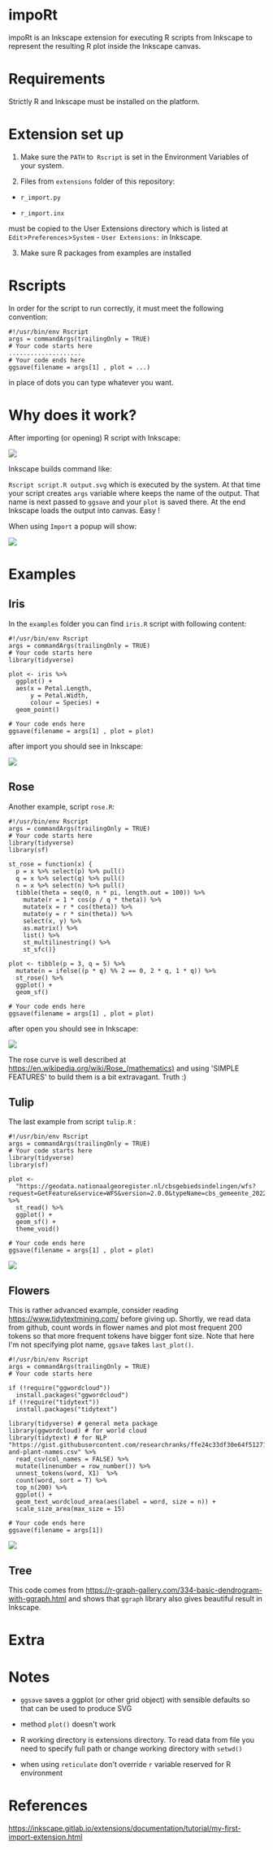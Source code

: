 # impoRt
impoRt is an Inkscape extension for executing R scripts from Inkscape to represent the resulting R plot inside the Inkscape canvas.

# Requirements

Strictly R and Inkscape must be installed on the platform. 

# Extension set up

1. Make sure the `PATH` to` Rscript` is set in the Environment Variables of your system.

2. Files from `extensions` folder of this repository:

- `r_import.py` 

- `r_import.inx`

must be copied to the User Extensions directory which is listed at `Edit`>`Preferences`>`System` - `User Extensions:` in Inkscape.

3. Make sure R packages from examples are installed

# Rscripts

In order for the script to run correctly, it must meet the following convention:

```
#!/usr/bin/env Rscript
args = commandArgs(trailingOnly = TRUE)
# Your code starts here
....................
# Your code ends here
ggsave(filename = args[1] , plot = ...)

```

in place of dots you can type whatever you want.

# Why does it work?

After importing (or opening) R script with Inkscape: 

![](images/Capture-open.PNG)

Inkscape builds command like:

`Rscript script.R output.svg` which is executed by the system. At that time your script creates `args` variable where keeps the name of the output. That name is next passed to `ggsave` and your `plot` is saved there. At the end Inkscape loads the output into canvas. Easy !

When using `Import` a popup will show:

![](images/Capture-import.PNG)

# Examples

## Iris

In the `examples` folder you can find `iris.R` script with following content: 

```
#!/usr/bin/env Rscript
args = commandArgs(trailingOnly = TRUE)
# Your code starts here
library(tidyverse)

plot <- iris %>%
  ggplot() +
  aes(x = Petal.Length,
      y = Petal.Width,
      colour = Species) +
  geom_point()

# Your code ends here
ggsave(filename = args[1] , plot = plot)
```

after import you should see in Inkscape:

![](images/Capture-iris.PNG)

## Rose

Another example, script `rose.R`:

```
#!/usr/bin/env Rscript
args = commandArgs(trailingOnly = TRUE)
# Your code starts here
library(tidyverse)
library(sf)

st_rose = function(x) {
  p = x %>% select(p) %>% pull()
  q = x %>% select(q) %>% pull()
  n = x %>% select(n) %>% pull()
  tibble(theta = seq(0, n * pi, length.out = 100)) %>%
    mutate(r = 1 * cos(p / q * theta)) %>%
    mutate(x = r * cos(theta)) %>%
    mutate(y = r * sin(theta)) %>%
    select(x, y) %>%
    as.matrix() %>%
    list() %>%
    st_multilinestring() %>%
    st_sfc()}

plot <- tibble(p = 3, q = 5) %>% 
  mutate(n = ifelse((p * q) %% 2 == 0, 2 * q, 1 * q)) %>%
  st_rose() %>%
  ggplot() +
  geom_sf()

# Your code ends here
ggsave(filename = args[1] , plot = plot)

```

after open you should see in Inkscape:

![](images/Capture-rose.PNG)

The rose curve is well described at https://en.wikipedia.org/wiki/Rose_(mathematics) and using 'SIMPLE FEATURES' to build them is a bit extravagant. Truth :)

## Tulip

The last example from script `tulip.R` :

```
#!/usr/bin/env Rscript
args = commandArgs(trailingOnly = TRUE)
# Your code starts here
library(tidyverse)
library(sf)

plot <-
  "https://geodata.nationaalgeoregister.nl/cbsgebiedsindelingen/wfs?request=GetFeature&service=WFS&version=2.0.0&typeName=cbs_gemeente_2022_gegeneraliseerd&outputFormat=json" %>%
  st_read() %>%
  ggplot() +
  geom_sf() +
  theme_void()

# Your code ends here
ggsave(filename = args[1] , plot = plot)

```

![](images/Capture-tulip.PNG)

## Flowers

This is rather advanced example, consider reading https://www.tidytextmining.com/ before giving up. Shortly, we read data from github, count words in flower names and plot most frequent 200 tokens so that more frequent tokens have bigger font size. Note that here I'm not specifying plot name, `ggsave` takes `last_plot()`.

```
#!/usr/bin/env Rscript
args = commandArgs(trailingOnly = TRUE)
# Your code starts here

if (!require("ggwordcloud"))
  install.packages("ggwordcloud")
if (!require("tidytext"))
  install.packages("tidytext")

library(tidyverse) # general meta package
library(ggwordcloud) # for world cloud
library(tidytext) # for NLP
"https://gist.githubusercontent.com/researchranks/ffe24c33df30e64f51271ddec83b4af6/raw/0e15dabe9b54611288cf92f93e1bfa288e150448/flower-and-plant-names.csv" %>%
  read_csv(col_names = FALSE) %>%
  mutate(linenumber = row_number()) %>%
  unnest_tokens(word, X1)  %>%
  count(word, sort = T) %>%
  top_n(200) %>%
  ggplot() +
  geom_text_wordcloud_area(aes(label = word, size = n)) +
  scale_size_area(max_size = 15)

# Your code ends here
ggsave(filename = args[1])

```
![](images/Capture-flowers.PNG)

## Tree

This code comes from https://r-graph-gallery.com/334-basic-dendrogram-with-ggraph.html and shows that `ggraph` library also gives beautiful result in Inkscape.



# Extra



# Notes

- `ggsave` saves a ggplot (or other grid object) with sensible defaults so that can be used to produce SVG

- method `plot()` doesn't work

- R working directory is extensions directory. To read data from file you need to specify full path or change working directory with `setwd()`


- when using `reticulate` don't override `r` variable reserved for R environment

# References

https://inkscape.gitlab.io/extensions/documentation/tutorial/my-first-import-extension.html
